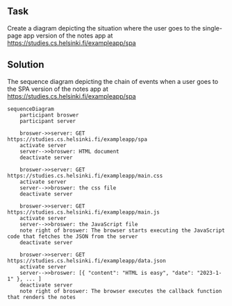 ## Task

Create a diagram depicting the situation where the user goes to the single-page app version of the notes app at https://studies.cs.helsinki.fi/exampleapp/spa

## Solution

The sequence diagram depicting the chain of events when a user goes to the SPA version of the notes app at https://studies.cs.helsinki.fi/exampleapp/spa

```mermaid
sequenceDiagram
    participant broswer
    participant server

    broswer->>server: GET https://studies.cs.helsinki.fi/exampleapp/spa
    activate server
    server-->>broswer: HTML document
    deactivate server

    broswer->>server: GET https://studies.cs.helsinki.fi/exampleapp/main.css
    activate server
    server-->>broswer: the css file
    deactivate server

    broswer->>server: GET https://studies.cs.helsinki.fi/exampleapp/main.js
    activate server
    server-->>broswer: the JavaScript file
    note right of broswer: The browser starts executing the JavaScript code that fetches the JSON from the server
    deactivate server

    broswer->>server: GET https://studies.cs.helsinki.fi/exampleapp/data.json
    activate server
    server-->>broswer: [{ "content": "HTML is easy", "date": "2023-1-1" }, ... ]
    deactivate server
    note right of broswer: The browser executes the callback function that renders the notes
```
